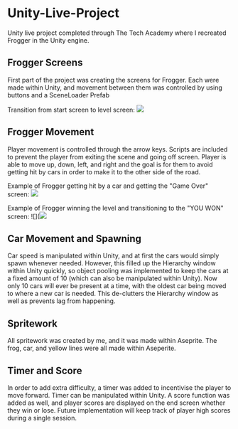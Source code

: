 # Unity-Live-Project
Unity live project completed through The Tech Academy where I recreated Frogger in the Unity engine.

## Frogger Screens
First part of the project was creating the screens for Frogger. Each were made within Unity, and movement between them was controlled by using buttons and a SceneLoader Prefab

Transition from start screen to level screen:
![](https://media.giphy.com/media/w7WZft8znYU7P13PB7/giphy.gif)

## Frogger Movement
Player movement is controlled through the arrow keys. Scripts are included to prevent the player from exiting the scene and going off screen. Player is able to move up, down, left, and right and the goal is for them to avoid getting hit by cars in order to make it to the other side of the road.

Example of Frogger getting hit by a car and getting the "Game Over" screen:
![](https://media.giphy.com/media/EQw7LUeYrOMzthoXSC/giphy.gif)

Example of Frogger winning the level and transitioning to the "YOU WON" screen:
![](![](https://media.giphy.com/media/w7WZft8znYU7P13PB7/giphy.gif)

## Car Movement and Spawning
Car speed is manipulated within Unity, and at first the cars would simply spawn whenever needed. However, this filled up the Hierarchy window within Unity quickly, so object pooling was implemented to keep the cars at a fixed amount of 10 (which can also be manipulated within Unity). Now only 10 cars will ever be present at a time, with the oldest car being moved to where a new car is needed. This de-clutters the Hierarchy window as well as prevents lag from happening. 

## Spritework
All spritework was created by me, and it was made within Aseprite. The frog, car, and yellow lines were all made within Aseperite.

## Timer and Score
In order to add extra difficulty, a timer was added to incentivise the player to move forward. Timer can be manipulated within Unity. A score function was added as well, and player scores are displayed on the end screen whether they win or lose. Future implementation will keep track of player high scores during a single session.
